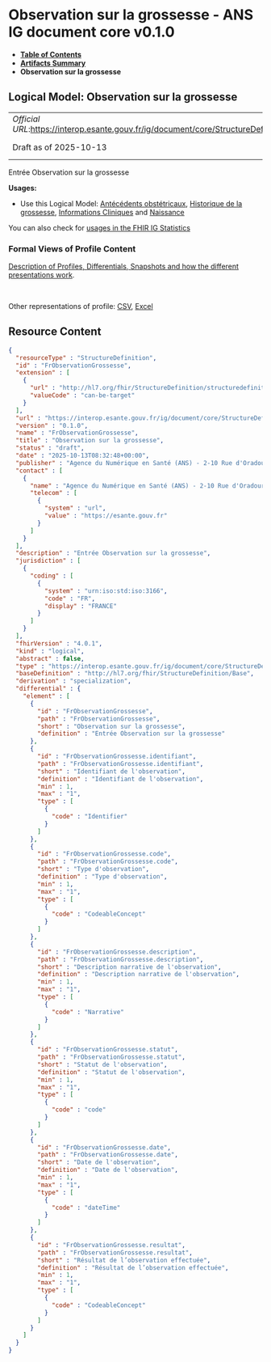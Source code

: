 # Observation sur la grossesse - ANS IG document core v0.1.0

* [**Table of Contents**](toc.md)
* [**Artifacts Summary**](artifacts.md)
* **Observation sur la grossesse**

## Logical Model: Observation sur la grossesse 

| | |
| :--- | :--- |
| *Official URL*:https://interop.esante.gouv.fr/ig/document/core/StructureDefinition/FrObservationGrossesse | *Version*:0.1.0 |
| Draft as of 2025-10-13 | *Computable Name*:FrObservationGrossesse |

 
Entrée Observation sur la grossesse 

**Usages:**

* Use this Logical Model: [Antécédents obstétricaux](StructureDefinition-FrHistoriqueDesGrossesses.md), [Historique de la grossesse](StructureDefinition-FrHistoriqueGrossesse.md), [Informations Cliniques](StructureDefinition-FrInformationsCliniques.md) and [Naissance](StructureDefinition-FrNaissance.md)

You can also check for [usages in the FHIR IG Statistics](https://packages2.fhir.org/xig/ans.document.fr.core|current/StructureDefinition/FrObservationGrossesse)

### Formal Views of Profile Content

 [Description of Profiles, Differentials, Snapshots and how the different presentations work](http://build.fhir.org/ig/FHIR/ig-guidance/readingIgs.html#structure-definitions). 

 

Other representations of profile: [CSV](StructureDefinition-FrObservationGrossesse.csv), [Excel](StructureDefinition-FrObservationGrossesse.xlsx) 



## Resource Content

```json
{
  "resourceType" : "StructureDefinition",
  "id" : "FrObservationGrossesse",
  "extension" : [
    {
      "url" : "http://hl7.org/fhir/StructureDefinition/structuredefinition-type-characteristics",
      "valueCode" : "can-be-target"
    }
  ],
  "url" : "https://interop.esante.gouv.fr/ig/document/core/StructureDefinition/FrObservationGrossesse",
  "version" : "0.1.0",
  "name" : "FrObservationGrossesse",
  "title" : "Observation sur la grossesse",
  "status" : "draft",
  "date" : "2025-10-13T08:32:48+00:00",
  "publisher" : "Agence du Numérique en Santé (ANS) - 2-10 Rue d'Oradour-sur-Glane, 75015 Paris",
  "contact" : [
    {
      "name" : "Agence du Numérique en Santé (ANS) - 2-10 Rue d'Oradour-sur-Glane, 75015 Paris",
      "telecom" : [
        {
          "system" : "url",
          "value" : "https://esante.gouv.fr"
        }
      ]
    }
  ],
  "description" : "Entrée Observation sur la grossesse",
  "jurisdiction" : [
    {
      "coding" : [
        {
          "system" : "urn:iso:std:iso:3166",
          "code" : "FR",
          "display" : "FRANCE"
        }
      ]
    }
  ],
  "fhirVersion" : "4.0.1",
  "kind" : "logical",
  "abstract" : false,
  "type" : "https://interop.esante.gouv.fr/ig/document/core/StructureDefinition/FrObservationGrossesse",
  "baseDefinition" : "http://hl7.org/fhir/StructureDefinition/Base",
  "derivation" : "specialization",
  "differential" : {
    "element" : [
      {
        "id" : "FrObservationGrossesse",
        "path" : "FrObservationGrossesse",
        "short" : "Observation sur la grossesse",
        "definition" : "Entrée Observation sur la grossesse"
      },
      {
        "id" : "FrObservationGrossesse.identifiant",
        "path" : "FrObservationGrossesse.identifiant",
        "short" : "Identifiant de l'observation",
        "definition" : "Identifiant de l'observation",
        "min" : 1,
        "max" : "1",
        "type" : [
          {
            "code" : "Identifier"
          }
        ]
      },
      {
        "id" : "FrObservationGrossesse.code",
        "path" : "FrObservationGrossesse.code",
        "short" : "Type d'observation",
        "definition" : "Type d'observation",
        "min" : 1,
        "max" : "1",
        "type" : [
          {
            "code" : "CodeableConcept"
          }
        ]
      },
      {
        "id" : "FrObservationGrossesse.description",
        "path" : "FrObservationGrossesse.description",
        "short" : "Description narrative de l'observation",
        "definition" : "Description narrative de l'observation",
        "min" : 1,
        "max" : "1",
        "type" : [
          {
            "code" : "Narrative"
          }
        ]
      },
      {
        "id" : "FrObservationGrossesse.statut",
        "path" : "FrObservationGrossesse.statut",
        "short" : "Statut de l'observation",
        "definition" : "Statut de l'observation",
        "min" : 1,
        "max" : "1",
        "type" : [
          {
            "code" : "code"
          }
        ]
      },
      {
        "id" : "FrObservationGrossesse.date",
        "path" : "FrObservationGrossesse.date",
        "short" : "Date de l'observation",
        "definition" : "Date de l'observation",
        "min" : 1,
        "max" : "1",
        "type" : [
          {
            "code" : "dateTime"
          }
        ]
      },
      {
        "id" : "FrObservationGrossesse.resultat",
        "path" : "FrObservationGrossesse.resultat",
        "short" : "Résultat de l’observation effectuée",
        "definition" : "Résultat de l’observation effectuée",
        "min" : 1,
        "max" : "1",
        "type" : [
          {
            "code" : "CodeableConcept"
          }
        ]
      }
    ]
  }
}

```

